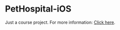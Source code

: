 # PetHospital-iOS

Just a course project. For more information: [Click here](https://github.com/Onion12138/petHospital).
